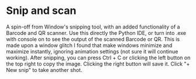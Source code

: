 # Snip and scan
A spin-off from Window's snipping tool, with an added functionality of a Barcode and QR scanner. Use this directly the Python IDE, or turn into .exe with console on to see the output of the scanned Barcode or QR. This is made upon a window glitch I found that make windows minimize and maximize instantly, ignoring animation settings (not sure it will continue working). After snipping, you can press Ctrl + C or clicking the left button on the top right to copy the image. Clicking the right button will save it. Click "+ New snip" to take another shot.
